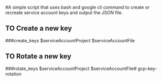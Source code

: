 #A simple script that uses bash and google cli command to create or recreate service account keys and output the JSON file.
## TO Create a new key 
###create_keys $serviceAccountProject $serviceAccountFile

## TO Rotate a new key 
###rotate_keys $serviceAccountProject $serviceAccountFile# gcp-key-rotation
